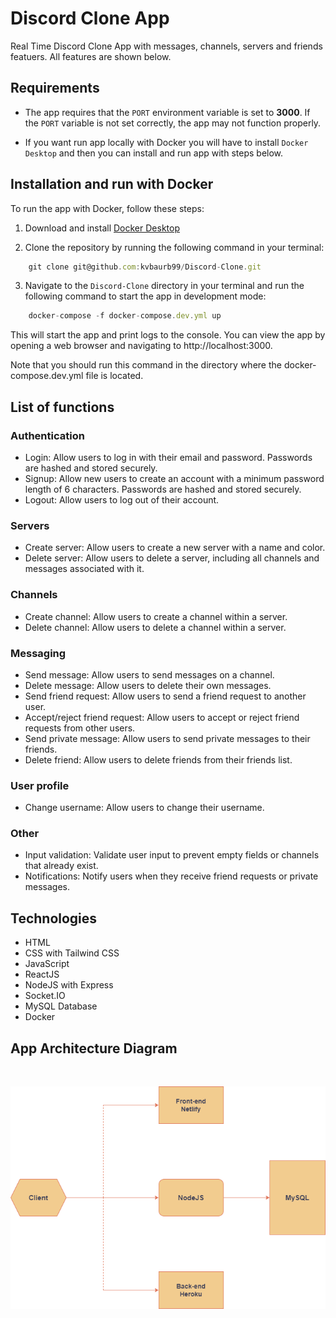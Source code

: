 # Discord Clone App

Real Time Discord Clone App with messages, channels, servers and friends featuers. All features are shown below.

## Requirements

- The app requires that the `PORT` environment variable is set to **3000**. If the `PORT` variable is not set correctly, the app may not function properly.

- If you want run app locally with Docker you will have to install `Docker Desktop` and then you can install and run app with steps below.

## Installation and run with Docker

To run the app with Docker, follow these steps:

1. Download and install [Docker Desktop](https://www.docker.com/products/docker-desktop)

2. Clone the repository by running the following command in your terminal:

```javascript
    git clone git@github.com:kvbaurb99/Discord-Clone.git
```

3. Navigate to the `Discord-Clone` directory in your terminal and run the following command to start the app in development mode:

``` javascript
    docker-compose -f docker-compose.dev.yml up
```

This will start the app and print logs to the console. You can view the app by opening a web browser and navigating to http://localhost:3000.

Note that you should run this command in the directory where the docker-compose.dev.yml file is located.

## List of functions

### Authentication 

- Login: Allow users to log in with their email and password. Passwords are hashed and stored securely.
- Signup: Allow new users to create an account with a minimum password length of 6 characters. Passwords are hashed and stored securely.
- Logout: Allow users to log out of their account.

### Servers

- Create server: Allow users to create a new server with a name and color.
- Delete server: Allow users to delete a server, including all channels and messages associated with it.

### Channels
- Create channel: Allow users to create a channel within a server.
- Delete channel: Allow users to delete a channel within a server.

### Messaging 

- Send message: Allow users to send messages on a channel.
- Delete message: Allow users to delete their own messages.
- Send friend request: Allow users to send a friend request to another user.
- Accept/reject friend request: Allow users to accept or reject friend requests from other users.
- Send private message: Allow users to send private messages to their friends.
- Delete friend: Allow users to delete friends from their friends list.

### User profile 

- Change username: Allow users to change their username.

### Other

- Input validation: Validate user input to prevent empty fields or channels that already exist.
- Notifications: Notify users when they receive friend requests or private messages.

## Technologies

- HTML
- CSS with Tailwind CSS
- JavaScript
- ReactJS
- NodeJS with Express
- Socket.IO
- MySQL Database
- Docker

## App Architecture Diagram
<br>

![diagram](./images/discord.png)

